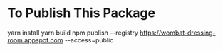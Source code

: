 # To Publish This Package
yarn install
yarn build
npm publish --registry https://wombat-dressing-room.appspot.com --access=public
